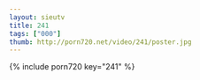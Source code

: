 ```yaml
--- 
layout: sieutv
title: 241
tags: ["000"]
thumb: http://porn720.net/video/241/poster.jpg
---
```

{% include porn720 key="241" %} 

